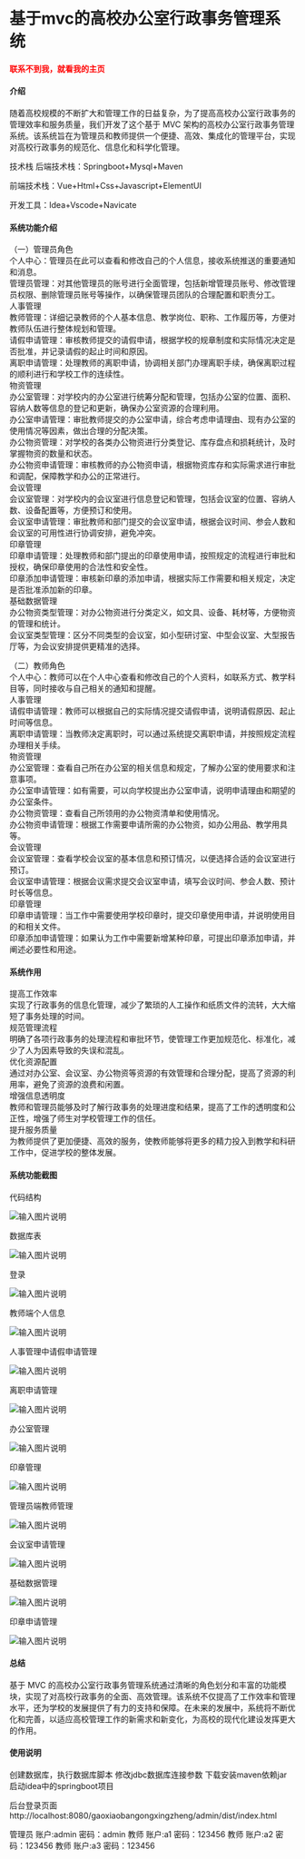 # 基于mvc的高校办公室行政事务管理系统

<h4 style='color:red'>联系不到我，就看我的主页 </h4> 
 
#### 介绍
随着高校规模的不断扩大和管理工作的日益复杂，为了提高高校办公室行政事务的管理效率和服务质量，我们开发了这个基于 MVC 架构的高校办公室行政事务管理系统。该系统旨在为管理员和教师提供一个便捷、高效、集成化的管理平台，实现对高校行政事务的规范化、信息化和科学化管理。

技术栈
后端技术栈：Springboot+Mysql+Maven

前端技术栈：Vue+Html+Css+Javascript+ElementUI

开发工具：Idea+Vscode+Navicate

#### 系统功能介绍
（一）管理员角色  
个人中心：管理员在此可以查看和修改自己的个人信息，接收系统推送的重要通知和消息。  
管理员管理：对其他管理员的账号进行全面管理，包括新增管理员账号、修改管理员权限、删除管理员账号等操作，以确保管理员团队的合理配置和职责分工。  
人事管理  
教师管理：详细记录教师的个人基本信息、教学岗位、职称、工作履历等，方便对教师队伍进行整体规划和管理。  
请假申请管理：审核教师提交的请假申请，根据学校的规章制度和实际情况决定是否批准，并记录请假的起止时间和原因。  
离职申请管理：处理教师的离职申请，协调相关部门办理离职手续，确保离职过程的顺利进行和学校工作的连续性。  
物资管理  
办公室管理：对学校内的办公室进行统筹分配和管理，包括办公室的位置、面积、容纳人数等信息的登记和更新，确保办公室资源的合理利用。  
办公室申请管理：审批教师提交的办公室申请，综合考虑申请理由、现有办公室的使用情况等因素，做出合理的分配决策。  
办公物资管理：对学校的各类办公物资进行分类登记、库存盘点和损耗统计，及时掌握物资的数量和状态。  
办公物资申请管理：审核教师的办公物资申请，根据物资库存和实际需求进行审批和调配，保障教学和办公的正常进行。  
会议管理  
会议室管理：对学校内的会议室进行信息登记和管理，包括会议室的位置、容纳人数、设备配置等，方便预订和使用。  
会议室申请管理：审批教师和部门提交的会议室申请，根据会议时间、参会人数和会议室的可用性进行协调安排，避免冲突。  
印章管理  
印章申请管理：处理教师和部门提出的印章使用申请，按照规定的流程进行审批和授权，确保印章使用的合法性和安全性。  
印章添加申请管理：审核新印章的添加申请，根据实际工作需要和相关规定，决定是否批准添加新的印章。  
基础数据管理  
办公物资类型管理：对办公物资进行分类定义，如文具、设备、耗材等，方便物资的管理和统计。  
会议室类型管理：区分不同类型的会议室，如小型研讨室、中型会议室、大型报告厅等，为会议安排提供更精准的选择。  

（二）教师角色  
个人中心：教师可以在个人中心查看和修改自己的个人资料，如联系方式、教学科目等，同时接收与自己相关的通知和提醒。  
人事管理  
请假申请管理：教师可以根据自己的实际情况提交请假申请，说明请假原因、起止时间等信息。  
离职申请管理：当教师决定离职时，可以通过系统提交离职申请，并按照规定流程办理相关手续。  
物资管理  
办公室管理：查看自己所在办公室的相关信息和规定，了解办公室的使用要求和注意事项。  
办公室申请管理：如有需要，可以向学校提出办公室申请，说明申请理由和期望的办公室条件。  
办公物资管理：查看自己所领用的办公物资清单和使用情况。  
办公物资申请管理：根据工作需要申请所需的办公物资，如办公用品、教学用具等。  
会议管理  
会议室管理：查看学校会议室的基本信息和预订情况，以便选择合适的会议室进行预订。  
会议室申请管理：根据会议需求提交会议室申请，填写会议时间、参会人数、预计时长等信息。  
印章管理  
印章申请管理：当工作中需要使用学校印章时，提交印章使用申请，并说明使用目的和相关文件。  
印章添加申请管理：如果认为工作中需要新增某种印章，可提出印章添加申请，并阐述必要性和用途。  

#### 系统作用  
提高工作效率  
实现了行政事务的信息化管理，减少了繁琐的人工操作和纸质文件的流转，大大缩短了事务处理的时间。  
规范管理流程  
明确了各项行政事务的处理流程和审批环节，使管理工作更加规范化、标准化，减少了人为因素导致的失误和混乱。  
优化资源配置  
通过对办公室、会议室、办公物资等资源的有效管理和合理分配，提高了资源的利用率，避免了资源的浪费和闲置。  
增强信息透明度  
教师和管理员能够及时了解行政事务的处理进度和结果，提高了工作的透明度和公正性，增强了师生对学校管理工作的信任。  
提升服务质量  
为教师提供了更加便捷、高效的服务，使教师能够将更多的精力投入到教学和科研工作中，促进学校的整体发展。  

#### 系统功能截图

代码结构

![输入图片说明](images/3b35dcbc87243f583e5daa03be1ce11.png)

数据库表

![输入图片说明](images/e9758a6cdc2cbb7440082d3ace0d36b.png)

登录

![输入图片说明](images/464fb731d0e8f835d28dc6a9f952108.png)

教师端个人信息

![输入图片说明](images/81b76ba0aa72f1859031f593763a2ac.png)

人事管理中请假申请管理

![输入图片说明](images/f089080a26a2db094a40b97b94a7073.png)

离职申请管理

![输入图片说明](images/580beaf8c780aefe2eadf602b19a3c9.png)

办公室管理

![输入图片说明](images/356d070e98878bde7c21410d52d5013.png)

印章管理

![输入图片说明](images/6fff56f6186574fec64af969c3a541d.png)

管理员端教师管理

![输入图片说明](images/f0093ccbdb19dd5d827e799197c06f5.png)

会议室申请管理

![输入图片说明](images/084889992ca0ccc8df9e1065286a63b.png)

基础数据管理

![输入图片说明](images/3382744ed0ab29384a518c683bf214a.png)

印章申请管理

![输入图片说明](images/a025b126fd162eb9d500a6f9eb79e6b.png)

#### 总结

基于 MVC 的高校办公室行政事务管理系统通过清晰的角色划分和丰富的功能模块，实现了对高校行政事务的全面、高效管理。该系统不仅提高了工作效率和管理水平，还为学校的发展提供了有力的支持和保障。在未来的发展中，系统将不断优化和完善，以适应高校管理工作的新需求和新变化，为高校的现代化建设发挥更大的作用。

#### 使用说明

创建数据库，执行数据库脚本 修改jdbc数据库连接参数 下载安装maven依赖jar 启动idea中的springboot项目

后台登录页面
http://localhost:8080/gaoxiaobangongxingzheng/admin/dist/index.html

管理员			账户:admin 	密码：admin
教师				账户:a1 		密码：123456
教师				账户:a2 		密码：123456
教师				账户:a3 		密码：123456